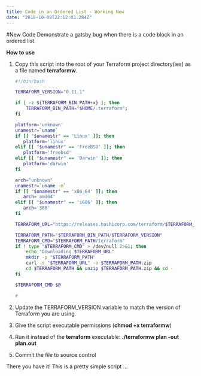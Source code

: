 ```yaml
---
title: Code in an Ordered List - Working New
date: "2018-10-09T22:12:03.284Z"
---
```


#New Code
Demonstrate a gatsby bug when there is a code block in an ordered list.


**How to use**

1.  Copy this script into the root of your Terraform project directory(ies) as a file named **terraformw**.

    ```bash
    #!/bin/bash

    TERRAFORM_VERSION="0.11.1"

    if [ -z ${TERRAFORM_BIN_PATH+x} ]; then
    	TERRAFORM_BIN_PATH="$HOME/.terraform";
    fi

    platform='unknown'
    unamestr=`uname`
    if [[ "$unamestr" == 'Linux' ]]; then
       platform='linux'
    elif [[ "$unamestr" == 'FreeBSD' ]]; then
       platform='freebsd'
    elif [[ "$unamestr" == 'Darwin' ]]; then
       platform='darwin'
    fi

    arch="unknown"
    unamestr=`uname -m`
    if [[ "$unamestr" == 'x86_64' ]]; then
       arch='amd64'
    elif [[ "$unamestr" == 'i686' ]]; then
       arch='386'
    fi

    TERRAFORM_URL="https://releases.hashicorp.com/terraform/$TERRAFORM_VERSION/terraform_$TERRAFORM_VERSION"_"$platform"_"$arch".zip

    TERRAFORM_PATH="$TERRAFORM_BIN_PATH/$TERRAFORM_VERSION"
    TERRAFORM_CMD="$TERRAFORM_PATH/terraform"
    if ! type "$TERRAFORM_CMD" > /dev/null 2>&1; then
    	echo "Downloading $TERRAFORM_URL"
    	mkdir -p "$TERRAFORM_PATH"
    	curl -s "$TERRAFORM_URL" -o $TERRAFORM_PATH.zip
    	cd $TERRAFORM_PATH && unzip $TERRAFORM_PATH.zip && cd -
    fi

    $TERRAFORM_CMD $@

    #
    ```

2.  Update the TERRAFORM\_VERSION variable to match the version of Terraform you are using.
3.  Give the script executable permissions (**chmod +x terraformw**)
4.  Run it instead of the **terraform** executable: **./terraformw plan -out plan.out**
5.  Commit the file to source control

There you have it! This is a pretty simple script ...
